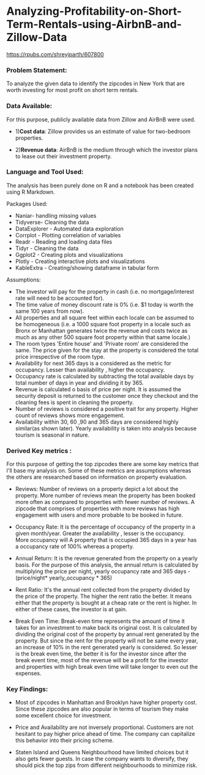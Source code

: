 # Analyzing-Profitability-on-Short-Term-Rentals-using-AirbnB-and-Zillow-Data

https://rpubs.com/shreyjparth/607800

### Problem Statement: 
To analyze the given data to identify the zipcodes in New York that are worth investing for most profit on short term rentals.


### Data Available:
For this purpose, publicly available data from Zillow and AirBnB were used.

* 1)**Cost data**: Zillow provides us an estimate of value for two-bedroom properties.

* 2)**Revenue data**: AirBnB is the medium through which the investor plans to lease out their investment property.


### Language and Tool Used:
The analysis has been purely done on R and a notebook has been created using R Markdown.


Packages Used:
* Naniar- handling missing values
* Tidyverse- Cleaning the data
* DataExplorer - Automated data exploration 
* Corrplot - Plotting correlation of variables
* Readr - Reading and loading data files
* Tidyr - Cleaning the data
* Ggplot2 - Creating plots and visualizations
* Plotly - Creating interactive plots and visualizations
* KableExtra - Creating/showing dataframe in tabular form


Assumptions:
* The investor will pay for the property in cash (i.e. no mortgage/interest rate will need to be accounted for).
* The time value of money discount rate is 0% (i.e. $1 today is worth the same 100 years from now).
* All properties and all square feet within each locale can be assumed to be homogeneous (i.e. a 1000 square foot   property     in a locale such as Bronx or Manhattan generates twice the revenue and costs twice as much as any other   500 square foot     property within that same locale.)
* The room types 'Entire house' and 'Private room' are considered the same. The price given for the stay at the    property     is considered the total price irrespective of the room type.
* Availability for next 365 days is a considered as the metric for occupancy. Lesser than availability , higher the             occupancy.
* Occupancy rate is calculated by subtracting the total available days by total number of days in year and         dividing     it by 365.
* Revenue is calculated o basis of price per night. It is assumed the security deposit is returned to the  customer once         they checkout and the cleaning fees is spent in cleaning the property.
* Number of reviews is considered a positive trait for any property. Higher count of reviews shows more engagement.
* Availability within 30, 60 ,90 and 365 days are considered highly similar(as shown later). Yearly availability is taken       into analysis because tourism is seasonal in nature.


### Derived Key metrics :
For this purpose of getting the top zipcodes there are some key metrics that I'll base my analysis on. Some of these metrics are assumptions whereas the others are researched based on information on property evaluation.

* Reviews: Number of reviews on a property depict a lot about the property. More number of reviews mean the property has been booked more often as compared to properties with fewer number of reviews. A zipcode that comprises of properties with more reviews has high engagement with users and more probable to be booked in future.

* Occupancy Rate: It is the percentage of occupancy of the property in a given month/year. Greater the availability , lesser is the occupancy. More occupancy will A property that is occupied 365 days in a year has a occupancy rate of 100% whereas a property.

* Annual Return: It is the revenue generated from the property on a yearly basis. For the purpose of this analysis, the annual return is calculated by multiplying the price per night, yearly occupancy rate and 365 days - (price/night* yearly_occupancy * 365)

* Rent Ratio: It's the annual rent collected from the property divided by the price of the property. The higher the rent ratio the better. It means either that the property is bought at a cheap rate or the rent is higher. In either of these cases, the investor is at gain.

* Break Even Time: Break-even time represents the amount of time it takes for an investment to make back its original cost. It is calculated by dividing the original cost of the property by annual rent generated by the property. But since the rent for the property will not be same every year, an increase of 10% in the rent generated yearly is considered. So lesser is the break even time, the better it is for the investor since after the break event time, most of the revenue will be a profit for the investor and properties with high break even time will take longer to even out the expenses.



### Key Findings:
* Most of zipcodes in Manhattan and Brooklyn have higher property cost. Since these zipcodes are also popular in terms of tourism they make some excellent choice for investment.

* Price and Availability are not inversely proportional. Customers are not hesitant to pay higher price ahead of time. The company can capitalize this behavior into their pricing scheme.

* Staten Island and Queens Neighbourhood have limited choices but it also gets fewer guests. In case the company wants to diversify, they should pick the top zips from different neighbourhoods to minimize risk.
